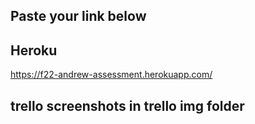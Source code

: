 ## Paste your link below
## Heroku
https://f22-andrew-assessment.herokuapp.com/

## trello screenshots in trello img folder

